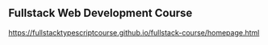 ##  Fullstack Web Development Course

https://fullstacktypescriptcourse.github.io/fullstack-course/homepage.html
